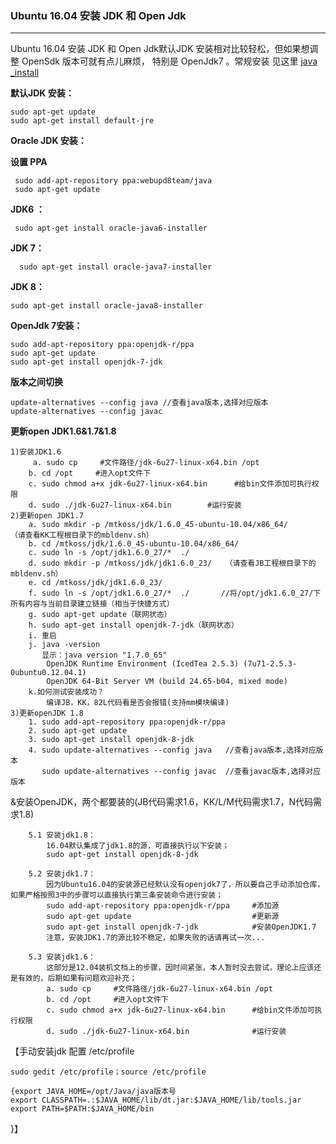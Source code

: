 ### Ubuntu 16.04 安装 JDK 和 Open Jdk

------

Ubuntu 16.04 安装 JDK 和 Open Jdk默认JDK 安装相对比较轻松，但如果想调整 OpenSdk 版本可就有点儿麻烦， 特别是 OpenJdk7 。常规安装 见这里 [java _install](http://openjdk.java.net/install/)

**默认JDK 安装：**

```
sudo apt-get update
sudo apt-get install default-jre
```

**Oracle JDK 安装：**

**设置 PPA**

```
 sudo add-apt-repository ppa:webupd8team/java
 sudo apt-get update 
```

**JDK6 ：**

```
 sudo apt-get install oracle-java6-installer
```

**JDK 7：**

```
  sudo apt-get install oracle-java7-installer
```

**JDK 8：**

```
sudo apt-get install oracle-java8-installer
```

**OpenJdk 7安装：**

```
sudo add-apt-repository ppa:openjdk-r/ppa  
sudo apt-get update
sudo apt-get install openjdk-7-jdk  
```

**版本之间切换**

```
update-alternatives --config java //查看java版本,选择对应版本
update-alternatives --config javac
```

**更新open JDK1.6&1.7&1.8**

	1)安装JDK1.6  
		 a. sudo cp     #文件路径/jdk-6u27-linux-x64.bin /opt
	    b. cd /opt     #进入opt文件下
	    c. sudo chmod a+x jdk-6u27-linux-x64.bin      #给bin文件添加可执行权限
	    d. sudo ./jdk-6u27-linux-x64.bin        #运行安装
	2)更新open JDK1.7
		a. sudo mkdir -p /mtkoss/jdk/1.6.0_45-ubuntu-10.04/x86_64/   	（请查看KK工程根目录下的mbldenv.sh）
		b. cd /mtkoss/jdk/1.6.0_45-ubuntu-10.04/x86_64/
		c. sudo ln -s /opt/jdk1.6.0_27/*  ./          
		d. sudo mkdir -p /mtkoss/jdk/jdk1.6.0_23/	（请查看JB工程根目录下的mbldenv.sh）
		e. cd /mtkoss/jdk/jdk1.6.0_23/
		f. sudo ln -s /opt/jdk1.6.0_27/*  ./       //将/opt/jdk1.6.0_27/下所有内容与当前目录建立链接（相当于快捷方式）
		g. sudo apt-get update（联网状态）
		h. sudo apt-get install openjdk-7-jdk（联网状态）
		i. 重启
		j. java -version
		   显示：java version "1.7.0_65"
			OpenJDK Runtime Environment (IcedTea 2.5.3) (7u71-2.5.3-0ubuntu0.12.04.1)
			OpenJDK 64-Bit Server VM (build 24.65-b04, mixed mode)
		k.如何测试安装成功？
			编译JB，KK，82L代码看是否会报错(支持mm模块编译)
	3)更新openJDK 1.8
		1. sudo add-apt-repository ppa:openjdk-r/ppa
		2. sudo apt-get update
		3. sudo apt-get install openjdk-8-jdk
		4. sudo update-alternatives --config java	//查看java版本,选择对应版本
		   sudo update-alternatives --config javac	//查看javac版本,选择对应版本
&安装OpenJDK，两个都要装的(JB代码需求1.6，KK/L/M代码需求1.7，N代码需求1.8)

        5.1 安装jdk1.8：
            16.04默认集成了jdk1.8的源，可直接执行以下安装；
            sudo apt-get install openjdk-8-jdk
    
        5.2 安装jdk1.7：
            因为Ubuntu16.04的安装源已经默认没有openjdk7了，所以要自己手动添加仓库，如果严格按照3中的步骤可以直接执行第三条安装命令进行安装；
            sudo add-apt-repository ppa:openjdk-r/ppa     #添加源
            sudo apt-get update                           #更新源
            sudo apt-get install openjdk-7-jdk            #安装OpenJDK1.7
            注意，安装JDK1.7的源比较不稳定，如果失败的话请再试一次...
    
        5.3 安装jdk1.6：
            这部分是12.04装机文档上的步骤，因时间紧张，本人暂时没去尝试，理论上应该还是有效的，后期如果有问题欢迎补充；
            a. sudo cp     #文件路径/jdk-6u27-linux-x64.bin /opt
            b. cd /opt     #进入opt文件下
            c. sudo chmod a+x jdk-6u27-linux-x64.bin      #给bin文件添加可执行权限
            d. sudo ./jdk-6u27-linux-x64.bin              #运行安装
【手动安装jdk  配置 /etc/profile

```
sudo gedit /etc/profile；source /etc/profile

{export JAVA_HOME=/opt/Java/java版本号
export CLASSPATH=.:$JAVA_HOME/lib/dt.jar:$JAVA_HOME/lib/tools.jar
export PATH=$PATH:$JAVA_HOME/bin

```

}】